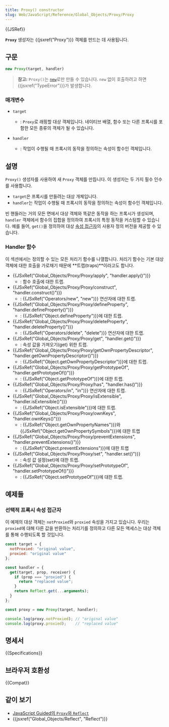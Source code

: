 ```yaml
---
title: Proxy() constructor
slug: Web/JavaScript/Reference/Global_Objects/Proxy/Proxy
---
```

{{JSRef}}

 **`Proxy`** 생성자는 {{jsxref("Proxy")}} 객체를 만드는 데 사용됩니다.

 ## 구문

 ```js
new Proxy(target, handler)
```

> **참고:** `Proxy()`는 [`new`](/ko/docs/Web/JavaScript/Reference/Operators/new)로만 만들 수 있습니다. `new` 없이 호출하려고 하면 {{jsxref("TypeError")}}가 발생합니다.

### 매개변수

- `target`
  - : `Proxy`로 래핑할 대상 객체입니다. 네이티브 배열, 함수 또는 다른 프록시를 포함한 모든 종류의 객체가 될 수 있습니다.
  
- `handler`
  - : 작업이 수행될 때 프록시의 동작을 정의하는 속성이 함수인 객체입니다.

## 설명

`Proxy()` 생성자를 사용하여 새 `Proxy` 객체를 만듭니다. 이 생성자는 두 가지 필수 인수를 사용합니다.

- `target`은 프록시를 만들려는 대상 개체입니다.
- `handler`는 작업이 수행될 때 프록시의 동작을 정의하는 속성이 함수인 객체입니다.

빈 핸들러는 거의 모든 면에서 대상 객체와 똑같은 동작을 하는 프록시가 생성되며, `handler` 객체에서 함수의 집합을 정의하여 프록시의 특정 동작을 커스텀할 수 있습니다. 예를 들어, `get()`을 정의하여 대상 [속성 접근자](/ko/docs/Web/JavaScript/Reference/Operators/Property_Accessors)의 사용자 정의 버전을 제공할 수 있습니다.

### Handler 함수

이 섹션에서는 정의할 수 있는 모든 처리기 함수를 나열합니다. 처리기 함수는 기본 대상 객체에 대한 호출을 가로채기 때문에 **트랩(traps)**이라고도 합니다.

- {{JSxRef("Global_Objects/Proxy/Proxy/apply", "handler.apply()")}}
  - : 함수 호출에 대한 트랩.
- {{JSxRef("Global_Objects/Proxy/Proxy/construct", "handler.construct()")}}
  - : {{JSxRef("Operators/new", "new")}} 연산자에 대한 트랩.
- {{JSxRef("Global_Objects/Proxy/Proxy/defineProperty", "handler.defineProperty()")}}
  - : {{JSxRef("Object.defineProperty")}}에 대한 트랩.
- {{JSxRef("Global_Objects/Proxy/Proxy/deleteProperty", "handler.deleteProperty()")}}
  - : {{JSxRef("Operators/delete", "delete")}} 연산자에 대한 트랩.
- {{JSxRef("Global_Objects/Proxy/Proxy/get", "handler.get()")}}
  - : 속성 값을 가져오기(get) 위한 트랩.
- {{JSxRef("Global_Objects/Proxy/Proxy/getOwnPropertyDescriptor",
    "handler.getOwnPropertyDescriptor()")}}
  - : {{JSxRef("Object.getOwnPropertyDescriptor")}}에 대한 트랩.
- {{JSxRef("Global_Objects/Proxy/Proxy/getPrototypeOf", "handler.getPrototypeOf()")}}
  - : {{JSxRef("Object.getPrototypeOf")}}에 대한 트랩.
- {{JSxRef("Global_Objects/Proxy/Proxy/has", "handler.has()")}}
  - : {{JSxRef("Operators/in", "in")}} 연산자에 대한 트랩.
- {{JSxRef("Global_Objects/Proxy/Proxy/isExtensible", "handler.isExtensible()")}}
  - : {{JSxRef("Object.isExtensible")}}에 대한 트랩.
- {{JSxRef("Global_Objects/Proxy/Proxy/ownKeys", "handler.ownKeys()")}}
  - : {{JSxRef("Object.getOwnPropertyNames")}}와 {{JSxRef("Object.getOwnPropertySymbols")}}에 대한 트랩
- {{JSxRef("Global_Objects/Proxy/Proxy/preventExtensions",
    "handler.preventExtensions()")}}
  - : {{JSxRef("Object.preventExtensions")}}에 대한 트랩
- {{JSxRef("Global_Objects/Proxy/Proxy/set", "handler.set()")}}
  - : 속성 값 설정(set)에 대한 트랩.
- {{JSxRef("Global_Objects/Proxy/Proxy/setPrototypeOf", "handler.setPrototypeOf()")}}
  - : {{JSxRef("Object.setPrototypeOf")}}에 대한 트랩.

## 예제들

### 선택적 프록시 속성 접근자

이 예제의 대상 객체는 `notProxied`와 `proxied` 속성을 가지고 있습니다. 우리는 `proxied`에 대해 다른 값을 반환하는 처리기를 정의하고 다른 모든 액세스는 대상 객체를 통해 수행되도록 할 것입니다.

```js
const target = {
  notProxied: "original value",
  proxied: "original value"
};

const handler = {
  get(target, prop, receiver) {
    if (prop === "proxied") {
      return "replaced value";
    }
    return Reflect.get(...arguments);
  }
};

const proxy = new Proxy(target, handler);

console.log(proxy.notProxied); // "original value"
console.log(proxy.proxied);    // "replaced value"
```

## 명세서

{{Specifications}}

## 브라우저 호환성

{{Compat}}

## 같이 보기

- [JavaScript Guided의 `Proxy`와 `Reflect`](/ko/docs/Web/JavaScript/Guide/Meta_programming)
- {{jsxref("Global_Objects/Reflect", "Reflect")}}
